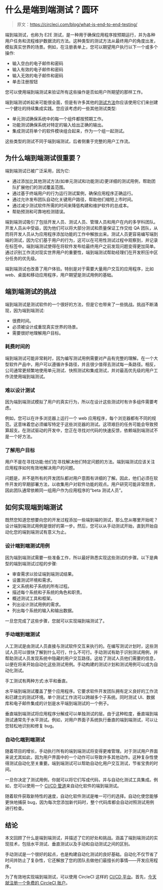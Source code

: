 # 什么是端到端测试？圆环

> 原文：<https://circleci.com/blog/what-is-end-to-end-testing/>

端到端测试，也称为 E2E 测试，是一种用于确保应用程序按预期运行，并为各种用户任务和流程维护数据流的方法。这种类型的测试方法从最终用户的角度出发，模拟真实世界的场景。例如，在注册表单上，您可以期望用户执行以下一个或多个操作:

*   输入空白的电子邮件和密码
*   输入有效的电子邮件和密码
*   输入无效的电子邮件和密码
*   单击注册按钮

您可以使用端到端测试来验证所有这些操作是否如用户所期望的那样工作。

端到端测试听起来可能很全面，但是有许多其他的[测试方法](https://circleci.com/blog/testing-methods-all-developers-should-know/)你应该使用它们来创建一个健壮的持续集成实践。您应该考虑的一些其他测试类型:

*   单元测试确保系统中的每一个组件都按预期工作。
*   功能测试确保系统对特定的输入给出正确的输出。
*   集成测试将单个的软件模块组合起来，作为一个组一起测试。

这些类型的测试不同于端到端测试，后者侧重于完整的用户工作流。

## 为什么端到端测试很重要？

端到端测试已被广泛采用，因为它:

*   通过添加比其他测试方法(如单元测试和功能测试)更详细的测试用例，帮助团队扩展他们的测试覆盖范围。
*   通过基于终端用户的行为运行测试案例，确保应用程序正确运行。
*   通过允许发布团队自动化关键用户路径，帮助他们缩短上市时间。
*   通过减少测试软件所需的时间来降低构建和维护软件的总成本。
*   帮助预测和可靠地检测错误。

端到端测试吸引了包括开发人员、测试人员、管理人员和用户在内的多学科团队。开发人员从中受益，因为他们可以将大部分测试和质量保证工作交给 QA 团队，从而将开发人员从为应用程序添加功能的工作中解放出来。测试人员更容易编写端到端的测试，因为它们基于用户的行为，这可以在可用性测试过程中观察到，并记录在标签中。端到端测试使得在将软件发布给最终用户之前发现问题变得更加简单。通过识别工作流对现实世界用户的重要性，端到端测试帮助经理们在开发积压中区分任务的优先级。

端到端测试也改善了用户体验。特别是对于需要大量用户交互的应用程序，比如 web、桌面和移动应用程序，用户期望是测试用例的基础。

## 端到端测试的挑战

端到端测试是测试软件的一个很好的方法，但是它也带来了一些挑战。挑战不断涌现，因为端到端测试:

*   很费时间。
*   必须被设计成重现真实世界的场景。
*   需要很好地理解用户目标。

### 耗费时间的

端到端测试可能非常耗时，因为编写测试用例需要对产品有完整的理解。在一个大型软件产品中，用户可以遵循许多路径，并且很少值得去测试每一条路径。相反，公司通常更频繁地使用单元测试、快照测试和集成测试，并对最高优先级的用户工作流使用端到端测试。

### 难以设计测试

因为端到端测试模拟了用户的真实行为，所以在设计这些测试时有许多组件需要考虑。

例如，您可以在许多浏览器上运行一个 web 应用程序，每个浏览器都有不同的规范。这意味着您必须编写特定于这些浏览器的测试。这项艰巨的任务可能会导致预算超支。在测试驱动的开发中，您正在寻找对代码的快速反馈，依赖端到端测试不是一个好方法。

### 了解用户目标

用户不是在寻找功能:他们在寻找解决他们特定问题的方法。端到端测试应该关注应用程序如何有效地解决用户的问题。

问题是，并不是所有的开发团队都对用户意图有详细的了解。因此，他们必须在软件开发的早期部署方法，以收集用户对软件功能的观点。用户研究可能非常昂贵，因此团队通常依赖同一组用户作为应用程序的“beta 测试人员”。

## 如何实现端到端测试

既然您知道您想要向您的开发过程添加一些端到端的测试，那么您从哪里开始呢？设计端到端测试用例是很好的第一步。然后，您可以从手动测试开始，直到开始自动化您的端到端测试有意义为止。

### 设计端到端测试用例

因为端到端测试需要一些准备工作，所以最好熟悉实现这些测试的步骤。以下是典型的端到端测试过程的步骤:

*   审查需求以验证端到端测试结果。
*   设置测试环境和需求。
*   定义系统和子系统的所有过程。
*   描述每个系统和子系统的角色和职责。
*   概述测试工具和框架。
*   列出设计测试用例的需求。
*   列出每个系统的输入和输出数据。

一旦您完成了这些步骤，您就可以实现端到端测试了。

### 手动端到端测试

人工测试是由测试人员直接与测试软件交互来执行的。在编写测试计划时，这些测试人员可以很快了解到什么可行，什么不可行。手动测试有助于识别测试用例，并帮助测试人员发现系统中隐藏的用户交互路径。这给了测试人员他们需要的信息，以便在将来开始自动化这些测试用例。手动构建的测试计划和测试用例可以成为自动化测试。

手工测试有两种方式:水平和垂直。

水平端到端测试覆盖了整个应用程序。它要求软件开发团队拥有定义良好的工作流和已建立的测试环境。单个测试工作流可以跨越多个子系统。同时测试 UI、数据库和电子邮件集成的计划是水平端到端测试的一个例子。

垂直端到端测试将应用程序分解成可以单独测试的层。由于这种粒度，垂直端到端测试通常先于水平测试。例如，对用户界面子系统执行垂直的端到端测试，可以让您轻松地识别和修复 bug。

### 自动化端到端测试

随着项目的增长，手动执行所有的端到端测试将变得更难管理。对于测试用户界面来说尤其如此，因为用户界面中的一个动作可以导致许多其他动作。这种复杂性使得测试自动化至关重要。端到端测试可以帮助自动化用户交互测试，节省宝贵的时间。

一旦你决定了测试用例，你就可以将它们写成代码，并与自动化测试工具集成。例如，您可以使用一个 [CI/CD 管道](https://circleci.com/blog/what-is-a-ci-cd-pipeline/)来自动化软件的端到端测试。

随着软件获取新特性的速度，自动化软件测试是唯一可行的选择。自动化使您能够更快地捕获 bug，因为每次您添加新代码时，整个代码库都会自动对照测试用例进行检查。

## 结论

本文回顾了什么是端到端测试，并描述了它的好处和挑战。涵盖了端到端测试的实现技术，包括水平测试、垂直测试以及手动和自动测试之间的区别。

手动测试是一个很好的起点，也是构建自动化测试的良好基础。自动化不仅节省了时间并防止了复杂性，它还解放了您的团队去做他们最擅长的事情——开发应用程序。

为了有效地实现端到端测试，可以使用 CircleCI 这样的 [CI/CD 平台](https://circleci.com/)。首先，[今天就注册一个免费的 CircleCI 账户](https://circleci.com/signup/)。